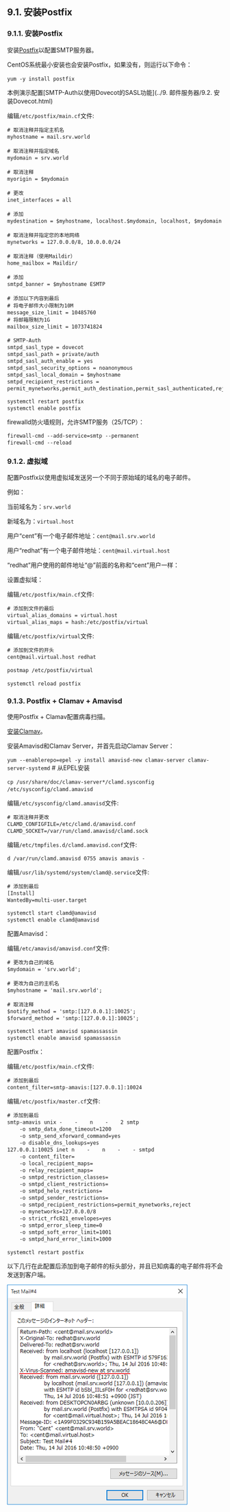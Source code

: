 ## 9.1. 安装Postfix

### 9.1.1. 安装Postfix

安装[Postfix](http://www.postfix.org/)以配置SMTP服务器。

CentOS系统最小安装也会安装Postfix，如果没有，则运行以下命令：

`yum -y install postfix`

本例演示配置[SMTP-Auth以使用Dovecot的SASL功能](../9. 邮件服务器/9.2. 安装Dovecot.html)

编辑`/etc/postfix/main.cf`文件:

```
# 取消注释并指定主机名
myhostname = mail.srv.world

# 取消注释并指定域名
mydomain = srv.world

# 取消注释
myorigin = $mydomain

# 更改
inet_interfaces = all

# 添加
mydestination = $myhostname, localhost.$mydomain, localhost, $mydomain

# 取消注释并指定您的本地网络
mynetworks = 127.0.0.0/8, 10.0.0.0/24

# 取消注释（使用Maildir）
home_mailbox = Maildir/

# 添加
smtpd_banner = $myhostname ESMTP

# 添加以下内容到最后
# 将电子邮件大小限制为10M
message_size_limit = 10485760
# 将邮箱限制为1G
mailbox_size_limit = 1073741824

# SMTP-Auth
smtpd_sasl_type = dovecot
smtpd_sasl_path = private/auth
smtpd_sasl_auth_enable = yes
smtpd_sasl_security_options = noanonymous
smtpd_sasl_local_domain = $myhostname
smtpd_recipient_restrictions = permit_mynetworks,permit_auth_destination,permit_sasl_authenticated,reject
```

```
systemctl restart postfix
systemctl enable postfix
```

firewalld防火墙规则，允许SMTP服务（25/TCP）：

```
firewall-cmd --add-service=smtp --permanent
firewall-cmd --reload
```

### 9.1.2. 虚拟域

配置Postfix以使用虚拟域发送另一个不同于原始域的域名的电子邮件。

例如：

当前域名为：`srv.world`

新域名为：`virtual.host`

用户“cent”有一个电子邮件地址：`cent@mail.srv.world`

用户“redhat”有一个电子邮件地址：`cent@mail.virtual.host`

“redhat”用户使用的邮件地址“@”前面的名称和“cent”用户一样：

设置虚拟域：

编辑`/etc/postfix/main.cf`文件:

```
# 添加到文件的最后
virtual_alias_domains = virtual.host
virtual_alias_maps = hash:/etc/postfix/virtual
```

编辑`/etc/postfix/virtual`文件:

```
# 添加到文件的开头
cent@mail.virtual.host redhat
```

`postmap /etc/postfix/virtual`

`systemctl reload postfix`

### 9.1.3. Postfix + Clamav + Amavisd

使用Postfix + Clamav配置病毒扫描。

[安装Clamav](https://www.server-world.info/en/note?os=CentOS_7&p=clamav)。

安装Amavisd和Clamav Server，并首先启动Clamav Server：

`yum --enablerepo=epel -y install amavisd-new clamav-server clamav-server-systemd` # 从EPEL安装

`cp /usr/share/doc/clamav-server*/clamd.sysconfig /etc/sysconfig/clamd.amavisd`

编辑`/etc/sysconfig/clamd.amavisd`文件:

```
# 取消注释并更改
CLAMD_CONFIGFILE=/etc/clamd.d/amavisd.conf
CLAMD_SOCKET=/var/run/clamd.amavisd/clamd.sock
```

编辑`/etc/tmpfiles.d/clamd.amavisd.conf`文件:

```
d /var/run/clamd.amavisd 0755 amavis amavis -
```

编辑`/usr/lib/systemd/system/clamd@.service`文件:

```
# 添加到最后
[Install]
WantedBy=multi-user.target
```

```
systemctl start clamd@amavisd
systemctl enable clamd@amavisd
```

配置Amavisd：

编辑`/etc/amavisd/amavisd.conf`文件:

```
# 更改为自己的域名
$mydomain = 'srv.world';

# 更改为自己的主机名
$myhostname = 'mail.srv.world';

# 取消注释
$notify_method = 'smtp:[127.0.0.1]:10025';
$forward_method = 'smtp:[127.0.0.1]:10025';
```

```
systemctl start amavisd spamassassin
systemctl enable amavisd spamassassin
```

配置Postfix：

编辑`/etc/postfix/main.cf`文件:

```
# 添加到最后
content_filter=smtp-amavis:[127.0.0.1]:10024
```

编辑`/etc/postfix/master.cf`文件:

```
# 添加到最后
smtp-amavis unix -    -    n    -    2 smtp
    -o smtp_data_done_timeout=1200
    -o smtp_send_xforward_command=yes
    -o disable_dns_lookups=yes
127.0.0.1:10025 inet n    -    n    -    - smtpd
    -o content_filter=
    -o local_recipient_maps=
    -o relay_recipient_maps=
    -o smtpd_restriction_classes=
    -o smtpd_client_restrictions=
    -o smtpd_helo_restrictions=
    -o smtpd_sender_restrictions=
    -o smtpd_recipient_restrictions=permit_mynetworks,reject
    -o mynetworks=127.0.0.0/8
    -o strict_rfc821_envelopes=yes
    -o smtpd_error_sleep_time=0
    -o smtpd_soft_error_limit=1001
    -o smtpd_hard_error_limit=1000
```

`systemctl restart postfix`

以下几行在此配置后添加到电子邮件的标头部分，并且已知病毒的电子邮件将不会发送到客户端。

![postfix-clamav-amavisd](../Contents/postfix-clamav-amavisd.png)
